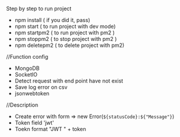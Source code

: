 Step by step to run project

- npm install ( if you did it, pass)
- npm start ( to run project with dev mode)
- npm startpm2 ( to run project with pm2 )
- npm stoppm2 ( to stop project with pm2 )
- npm deletepm2 ( to delete project with pm2)

//Function config

- MongoDB
- SocketIO
- Detect request with end point have not exist
- Save log error on csv
- jsonwebtoken

//Description

- Create error with form => new Error(`${statusCode}:${"Message"}`)
- Token field 'jwt'
- Toekn format "JWT " + token
